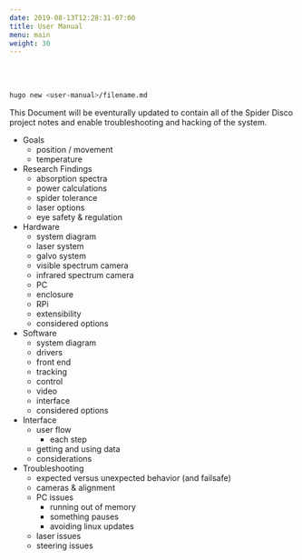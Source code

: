 ```yaml
---
date: 2019-08-13T12:28:31-07:00
title: User Manual
menu: main
weight: 30
---
```


<br><br>

```sh
hugo new <user-manual>/filename.md
```
This Document will be eventurally updated to contain all of the Spider Disco project notes and enable troubleshooting and hacking of the system.

- Goals
    - position / movement
    - temperature
- Research Findings
    - absorption spectra
    - power calculations
    - spider tolerance
    - laser options
    - eye safety & regulation
- Hardware
    - system diagram
    - laser system
    - galvo system
    - visible spectrum camera
    - infrared spectrum camera
    - PC
    - enclosure
    - RPi
    - extensibility
    - considered options
- Software
    - system diagram
    - drivers
    - front end
    - tracking
    - control
    - video
    - interface
    - considered options
- Interface
    - user flow
        - each step
    - getting and using data
    - considerations
- Troubleshooting
    - expected versus unexpected behavior (and failsafe)
    - cameras & alignment
    - PC issues
        - running out of memory
        - something pauses
        - avoiding linux updates
    - laser issues
    - steering issues